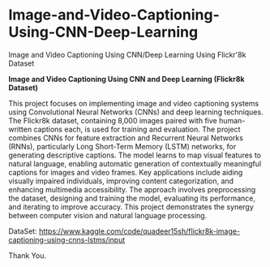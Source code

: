 # Image-and-Video-Captioning-Using-CNN-Deep-Learning
Image and Video Captioning Using CNN/Deep Learning Using Flickr'8k Dataset

**Image and Video Captioning Using CNN and Deep Learning (Flickr8k Dataset)**  

This project focuses on implementing image and video captioning systems using Convolutional Neural Networks (CNNs) and deep learning techniques. The Flickr8k dataset, containing 8,000 images paired with five human-written captions each, is used for training and evaluation. The project combines CNNs for feature extraction and Recurrent Neural Networks (RNNs), particularly Long Short-Term Memory (LSTM) networks, for generating descriptive captions. The model learns to map visual features to natural language, enabling automatic generation of contextually meaningful captions for images and video frames. Key applications include aiding visually impaired individuals, improving content categorization, and enhancing multimedia accessibility. The approach involves preprocessing the dataset, designing and training the model, evaluating its performance, and iterating to improve accuracy. This project demonstrates the synergy between computer vision and natural language processing.

DataSet: https://www.kaggle.com/code/quadeer15sh/flickr8k-image-captioning-using-cnns-lstms/input

Thank You.
